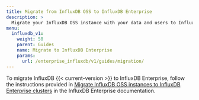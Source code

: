 ```yaml
---
title: Migrate from InfluxDB OSS to InfluxDB Enterprise
description: >
  Migrate your InfluxDB OSS instance with your data and users to InfluxDB Enterprise.
menu:
  influxdb_v1:
    weight: 50
    parent: Guides
    name: Migrate to InfluxDB Enterprise
    params:
      url: /enterprise_influxdb/v1/guides/migration/
---
```


To migrate InfluxDB {{< current-version >}} to InfluxDB Enterprise, follow the
instructions provided in
[Migrate InfluxDB OSS instances to InfluxDB Enterprise clusters](/enterprise_influxdb/v1/guides/migration/)
in the InfluxDB Enterprise documentation.
